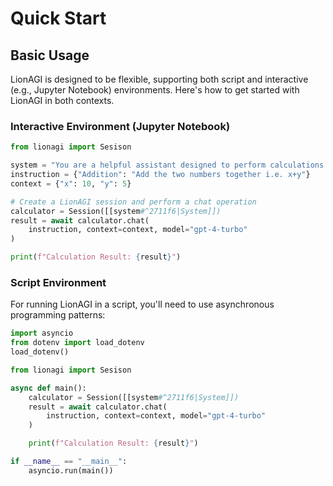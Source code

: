 # Quick Start


## Basic Usage

LionAGI is designed to be flexible, supporting both script and interactive (e.g., Jupyter Notebook) environments. Here's how to get started with LionAGI in both contexts.

### Interactive Environment (Jupyter Notebook)

```python
from lionagi import Sesison

system = "You are a helpful assistant designed to perform calculations."
instruction = {"Addition": "Add the two numbers together i.e. x+y"}
context = {"x": 10, "y": 5}

# Create a LionAGI session and perform a chat operation
calculator = Session([[system#^2711f6|System]])
result = await calculator.chat(
	instruction, context=context, model="gpt-4-turbo"
)

print(f"Calculation Result: {result}")
```

### Script Environment

For running LionAGI in a script, you'll need to use asynchronous programming patterns:

```python
import asyncio
from dotenv import load_dotenv
load_dotenv()

from lionagi import Sesison

async def main():
    calculator = Session([[system#^2711f6|System]])
    result = await calculator.chat(
		instruction, context=context, model="gpt-4-turbo"
	)

    print(f"Calculation Result: {result}")

if __name__ == "__main__":
    asyncio.run(main())
```
